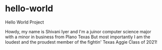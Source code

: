 # hello-world
Hello World Project

Howdy, my name is Shivani Iyer and I'm a juinor computer science major with a minor in business from Plano Texas
But most importantly I am the loudest and the proudest member of the fightin' Texas Aggie Class of 2021!


